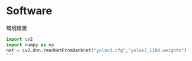 # Software
環境建置
``` python
import cv2
import numpy as np
net = cv2.dnn.readNetFromDarknet("yolov3.cfg","yolov3_1100.weights")
`‵`
